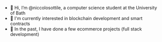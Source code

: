 - 👋 Hi, I’m @niccolosottile, a computer science student at the University of Bath
- 🔑 I'm currently interested in blockchain development and smart contracts
- 🛒 In the past, I have done a few ecommerce projects (full stack development)
